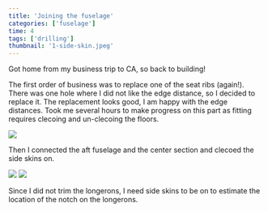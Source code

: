 ```yaml
---
title: 'Joining the fuselage'
categories: ['fuselage']
time: 4
tags: ['drilling']
thumbnail: '1-side-skin.jpeg'
---
```


Got home from my business trip to CA, so back to building!

<!-- more -->

The first order of business was to replace one of the seat ribs (again!). There was one hole where I did not like the edge distance, so I decided to replace it. The replacement looks good, I am happy with the edge distances. Took me several hours to make progress on this part as fitting requires clecoing and un-clecoing the floors.

![](0-replacement-rib.jpeg)

Then I connected the aft fuselage and the center section and clecoed the side skins on.

![](1-side-skin.jpeg)
![](2-inside-view.jpeg)

Since I did not trim the longerons, I need side skins to be on to estimate the location of the notch on the longerons.